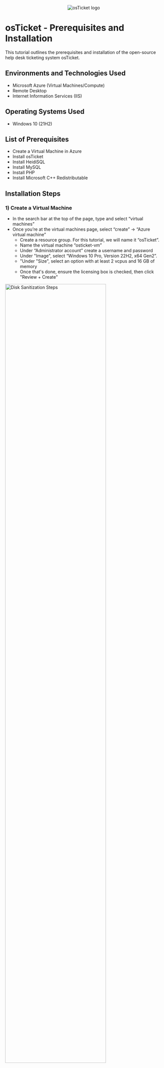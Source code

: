 <p align="center">
<img src="https://i.imgur.com/Clzj7Xs.png" alt="osTicket logo"/>
</p>

<h1>osTicket - Prerequisites and Installation</h1>
This tutorial outlines the prerequisites and installation of the open-source help desk ticketing system osTicket.<br />


<h2>Environments and Technologies Used</h2>

- Microsoft Azure (Virtual Machines/Compute)
- Remote Desktop
- Internet Information Services (IIS)

<h2>Operating Systems Used </h2>

- Windows 10</b> (21H2)

<h2>List of Prerequisites</h2>

- Create a Virtual Machine in Azure
- Install osTicket
- Install HeidiSQL
- Install MySQL
- Install PHP
- Install Microsoft C++ Redistributable

<h2>Installation Steps</h2>

<h3>1) Create a Virtual Machine</h3>
<p>
  
- In the search bar at the top of the page, type and select “virtual machines”
- Once you’re at the virtual machines page, select “create” -> “Azure virtual machine”
  - Create a resource group. For this tutorial, we will name it “osTicket”.
  - Name the virtual machine “osticket-vm”
  - Under “Administrator account” create a username and password
  - Under "Image", select “Windows 10 Pro, Version 22H2, x64 Gen2”.
  - "Under "Size", select an option with at least 2 vcpus and 16 GB of memory
  - Once that's done, ensure the licensing box is checked, then click "Review + Create"
</p>
<p>
<img src="https://i.imgur.com/x59vW1j.png" height="80%" width="80%" alt="Disk Sanitization Steps"/>
</p>
<p>
<img src="https://i.imgur.com/dELhKYF.png" height="80%" width="80%" alt="Disk Sanitization Steps"/>
</p>
<p>
<img src="https://i.imgur.com/Y3rtLJK.png" height="80%" width="80%" alt="Disk Sanitization Steps"/>
</p>
<p>
<img src="https://i.imgur.com/8jRR0VY.png" height="80%" width="80%" alt="Disk Sanitization Steps"/>
</p>
<br />

<h3>2) Connect to the Virtual Machine</h3>
<p>
  
- Go back to the virtual machines page in Azure, then copy the Public IP address
- Go the windows search bar at the bottom of your screen and open “Remote Desktop Connection”
- Under “Computer” paste the Public IP address” then connect to the VM
</p>
<p>
<img src="https://i.imgur.com/Y38Ab5W.png" height="90%" width="90%" alt="Disk Sanitization Steps"/>
</p>
<p>
<img src="https://i.imgur.com/vdcqREL.png" height="50%" width="50%" alt="Disk Sanitization Steps"/>
</p>
<br />

<h3>3) Install osTicket files within the Virtual Machine</h3>
<p>
After you've logged into your Remote Desktop, you can now download the osTicket file linked here: https://drive.usercontent.google.com/download?id=1b3RBkXTLNGXbibeMuAynkfzdBC1NnqaD&export=download&authuser=0. Copy and paste this link into a browser on your remote desktop. Once this is done, download and unzip the file within your remote desktop.
</p>
<p>
<img src="https://i.imgur.com/opwiQ2P.png" height="90%" width="90%" alt="Disk Sanitization Steps"/>
</p>
<br />

<p>
Next we will install IIS. Go to the search bar at the bottom of the screen and type in “control panel”. Once you’ve opened the control panel, click “uninstall programs”, then click “turn Windows features on or off”. Scroll to where you see “Internet Information Services”. Make sure it’s checked, then expand it -> “world wide web services” -> “Application Development Features”, then make sure “CGI” is checked. Once this is done, click “OK”.
</p>
<p>
<img src="https://i.imgur.com/FCavJ7u.png" height="80%" width="80%" alt="Disk Sanitization Steps"/>
</p>
<p>
<img src="https://i.imgur.com/bgFZ2T0.png" height="80%" width="80%" alt="Disk Sanitization Steps"/>
</p>
<p>
<img src="https://i.imgur.com/nTycf4j.png" height="70%" width="70%" alt="Disk Sanitization Steps"/>
</p>
<br />

<p>
After we’ve installed IIS, now it’s time to install PHP Manager. Go to the “osTicket Installation Files” folder located on your desktop. Then click “PHPManagerforIIS_V1.5.0”. Make sure to agree to terms and conditions. Do the same for “rewrite_amd64”.
</p>
<p>
<img src="https://i.imgur.com/l08fcBY.png" height="70%" width="70%" alt="Disk Sanitization Steps"/>
</p>
<p>
<img src="https://i.imgur.com/o5di7bH.png" height="90%" width="90%" alt="Disk Sanitization Steps"/>
</p>
<br />

<p>
Next we will create a PHP directory. Go to the folder icon at the bottom of the screen. Right click it and then select “File Explorer”. Once you’re there, go to “This PC” and then select “Windows (C:), which is your “C” drive. Once you’re in your “C” drive, create a folder and name it “PHP”. Once that’s done, open your “osTicket Installation Files” folder and unzip PHP 7.3.8 (php-7.3.8-nts-Win32-VC15-x86.zip) into the PHP folder on your "C" drive.
</p>
<p>
<img src="https://i.imgur.com/ObYACAh.png" height="90%" width="90%" alt="Disk Sanitization Steps"/>
</p>
<br />

<p>
Next, install the remaining files in the “osTicket Installation Files” folder: “vc_redist.x86” and “mysql-5.5.62-win32”. Note: when installing mySQL, make sure to select “Typical” Setup Type.
</p>
<p>
<img src="https://i.imgur.com/PxNd8RM.png" height="80%" width="80%" alt="Disk Sanitization Steps"/>
</p>
<p>
<img src="https://i.imgur.com/VfjpRSh.png" height="50%" width="50%" alt="Disk Sanitization Steps"/>
</p>
<br />

<p>
Now that mySQL is installed, make sure “Launch the MySQL Configuration Wizard” is checked and click “Finish”. Once you’re in the Configuration Wizard, make sure “Standard Configuration is selected and proceed.
</p>
<p>
<img src="https://i.imgur.com/sfYEtHt.png" height="50%" width="50%" alt="Disk Sanitization Steps"/>
</p>
<p>
Make sure “Modify Security Settings” is checked and create a password.
</p>
<p>
<img src="https://i.imgur.com/wiWKv4n.png" height="50%" width="50%" alt="Disk Sanitization Steps"/>
</p>
<p>
Once your password is created click Next -> Finish.
</p>
<br />

<p>
Next we will open IIS as an Admin. Go to the search bar at the bottom left of the screen and search for “Internet Information Services”. Once you see it, right click and “Run as administrator”.
</p>
<p>
<img src="https://i.imgur.com/9BVoWWu.png" height="50%" width="50%" alt="Disk Sanitization Steps"/>
</p>
<p>
Once you have opened IIS, you will be welcomed to their “home screen” where you will see “PHP Manager”, click on it, then once you’re at the PHP Manager screen, click “Register new PHP Version”. Then click the “...” icon to the right of the search bar. Then click “This PC” -> “Windows (C:)” -> “PHP”. Then select the “php.cgi” file in the “PHP” folder and click "Open". At last, click “OK”.
</p>
<p>
<img src="https://i.imgur.com/ugWZNZd.png" height="80%" width="80%" alt="Disk Sanitization Steps"/>
</p>
<p>
Next we will Reload IIS. On the right of the page, you will see three options under “Manage Server”. Click “Stop”. Once this is done, wait a moment, then click “Start” to reload the web server.
</p>
<p>
<img src="https://i.imgur.com/ObmJI92.png" height="80%" width="80%" alt="Disk Sanitization Steps"/>
</p>
<p>
<img src="https://i.imgur.com/tUp91qO.png" height="80%" width="80%" alt="Disk Sanitization Steps"/>
</p>
<br />

<p>
Now it’s finally time to install osTicket. Open your “osTicket Installation Files” folder and unzip the compressed osTicket folder. Then we want to copy the “upload” folder into “c:\inetpub\wwwroot”. To do this, go to your osTicket folder and right click the “upload” folder and select “Copy”. Then go to your file explorer and select “This PC” -> “Windows (C:)” -> “inetpub” -> “wwwroot”. Once you’re in the “wwwroot” folder, paste the “upload” folder. Lastly, rename your "upload" folder to "osTicket".
</p>
<p>
<img src="https://i.imgur.com/kiI7RiZ.png" height="80%" width="80%" alt="Disk Sanitization Steps"/>
</p>
<p>
Next we will reload the server again. Open "Internet Information Services (IIS) Manager". Click "Stop", wait a moment, then click "Start".
</p>
<p>
<img src="https://i.imgur.com/ObmJI92.png" height="80%" width="80%" alt="Disk Sanitization Steps"/>
</p>
<p>
<img src="https://i.imgur.com/tUp91qO.png" height="80%" width="80%" alt="Disk Sanitization Steps"/>
</p>
<br />

<p>
Now we will install extensions for osTicket. Open "Internet Information Services (IIS) Manager" if you closed it from the previous step. Click the arrow to the left of “Site”, then do the same for “Default Web Site”. Then click the “osTicket” folder and select “PHP Manager”. Once you’re in “PHP Manager”, select “Enable or disable an extension”. Then enable “php_imap.dll”, “php_intl.dll”, and “php_opcache.dll” by right clicking on them and selecting “Enable”.
</p>
<p>
<img src="https://i.imgur.com/AYOLte4.png" height="80%" width="80%" alt="Disk Sanitization Steps"/>
</p>
<p>
<img src="https://i.imgur.com/JRqrtrJ.png" height="80%" width="80%" alt="Disk Sanitization Steps"/>
</p>
<p>
<img src="https://i.imgur.com/7A6yxw7.png" height="80%" width="80%" alt="Disk Sanitization Steps"/>
</p>
<p>
Now load osTicket into a browser using this link: “http://localhost/osTicket/setup/”. If your page looks like what’s displayed below, you’ve followed the steps correctly.
</p>
<img src="https://i.imgur.com/dRYCZd0.png" height="80%" width="80%" alt="Disk Sanitization Steps"/>
<br />

<p>
Next we will rename the “ost-sampleconfig.php” file. To navigate to it, go to “File Explorer -> “This PC” -> “Windows (C:)” -> “inetpub” -> “wwwroot” -> “osTicket” -> “include” then scroll down to where you see the “ost-sampleconfig.php” file and rename it to “ost-config.php”. After renaming the file, right-click it and select “Properties” -> “Security” -> “Advanced”, “Disable inheritance” then “Remove all inherited permissions”
</p>
<br />
<p>
Next, click “add” under permission entries.
</p>
<p>
<img src="https://i.imgur.com/1W34PVn.png" height="80%" width="80%" alt="Disk Sanitization Steps"/>
</p>
<p>
Click “Select a principal”
</p>
<p>
<img src="https://i.imgur.com/y3tyIig.png" height="80%" width="80%" alt="Disk Sanitization Steps"/>
</p>
<p>
In the text box above the “Advanced” button, add permissions for the admins of your company then press “OK”. However, for this tutorial, we will allow permissions for “everyone”.
</p>
<p>
<img src="https://i.imgur.com/DLHZtdb.png" height="50%" width="50%" alt="Disk Sanitization Steps"/>
</p>
<p>
Select the permissions you want to give. For this tutorial, we will check “Full Control”.
</p>
<p>
<img src="https://i.imgur.com/mWFI6CJ.png" height="80%" width="80%" alt="Disk Sanitization Steps"/>
</p>
<p>
Once all that’s done, click “Apply” then “OK” at the bottom right of the “permission entries” tab. Then click “OK” in the tab below.
</p>
<p>
<img src="https://i.imgur.com/izaW4lk.png" height="50%" width="50%" alt="Disk Sanitization Steps"/>
</p>
<br />

<p>
Now that you have successfully given admin permissions, go back to the osTicket page in your browser then click “continue”, which will send you to the login info page. Once you’re there, create your account (note - the email for your “Admin User” account needs to be different from your “Help Desk User” email).
</p>
<br />

<p>
Once you have entered the login info for both accounts, you will find a third column called “Database Settings”. Before we enter anything, we need to go back to our “osTicket Installation Files” folder and install HeidiSQL
</p>
<p>
<img src="https://i.imgur.com/WAFwt0d.png" height="70%" width="70%" alt="Disk Sanitization Steps"/>
</p>
<p>
Once that’s done, make sure “Launch HeidiSQL” is checked then click “Finish.”
</p>
<p>
<img src="https://i.imgur.com/S3xwxia.png" height="70%" width="70%" alt="Disk Sanitization Steps"/>
</p>
<p>
After you click finish, you will find an updates page. You can click “Skip” for now.
</p>
<br />
<p>
Now that you’re at the “Session manager” page, you want to create a new session. At the bottom left of the page, click “New” then type in your password for “MySQL Server”. Then click “Open” at the bottom of the page.
</p>
<p>
<img src="https://i.imgur.com/52JOnIF.png" height="70%" width="70%" alt="Disk Sanitization Steps"/>
</p>
<p>
Now we will create a database called “osTicket”. Right click “Unnamed” then select “Create new” -> “Database”. Once that’s done, name the database “osTicket”
</p>
<p>
<img src="https://i.imgur.com/LmxYaMl.png" height="70%" width="70%" alt="Disk Sanitization Steps"/>
</p>
<p>
<img src="https://i.imgur.com/qtUIaaC.png" height="50%" width="50%" alt="Disk Sanitization Steps"/>
</p>
<p>
Finally, go back to your “osTicket installer” page in your browser and enter your MySQL username and password. Once this is done, click Install.
</p>
<p>
<img src="https://i.imgur.com/baX0cbT.png" height="70%" width="70%" alt="Disk Sanitization Steps"/>
</p>
<br />

<p>
Congrats! You have now successfully installed osTicket.
</p>
